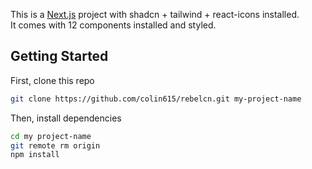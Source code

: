 This is a [Next.js](https://nextjs.org/) project with shadcn + tailwind + react-icons installed. <br/>
It comes with 12 components installed and styled.

## Getting Started

First, clone this repo

```bash
git clone https://github.com/colin615/rebelcn.git my-project-name
```
Then, install dependencies

```bash
cd my project-name
git remote rm origin
npm install
```
